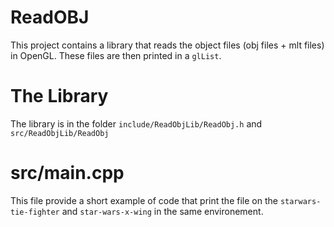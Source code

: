 # ReadOBJ
This project contains a library that reads the object files (obj files + mlt files) in OpenGL. These files are then printed in a `glList`.

# The Library 
The library is in the folder `include/ReadObjLib/ReadObj.h` and `src/ReadObjLib/ReadObj`

# src/main.cpp
This file provide a short example of code that print the file on the `starwars-tie-fighter` and `star-wars-x-wing` in the same environement. 

